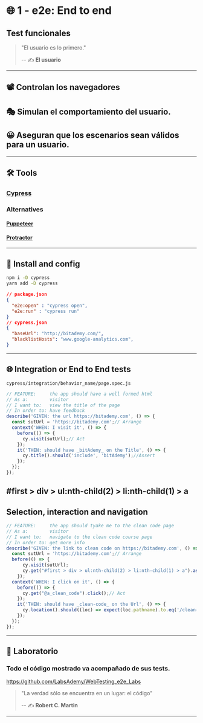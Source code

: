 # 🌐 1 - e2e: End to end

## Test funcionales

>"El usuario es lo primero."
>
> -- ✍️ **El usuario**

---

## 📽 Controlan los navegadores

## 🎭 Simulan el comportamiento del usuario.

## 😀 Aseguran que los escenarios sean válidos para un usuario.

---

## 🛠 Tools

### [Cypress](https://www.cypress.io/)

### Alternatives

#### [Puppeteer](https://pptr.dev/)

#### [Protractor](http://www.protractortest.org/#/)

---

## 🚀 Install and config

```bash
npm i -D cypress
yarn add -D cypress
```

```json
// package.json
{
  "e2e:open" : "cypress open",
  "e2e:run" : "cypress run"
}
// cypress.json
{
  "baseUrl": "http://bitademy.com/",
  "blacklistHosts": "www.google-analytics.com",
}
```

---

## 🌐 Integration or End to End tests

`cypress/integration/behavior_name/page.spec.js`

```js
// FEATURE:     the app should have a well formed html
// As a:        visitor
// I want to:   view the title of the page
// In order to: have feedback
describe('GIVEN: the url https://bitademy.com', () => {
  const sutUrl = 'https://bitademy.com';// Arrange
  context('WHEN: I visit it', () => {
    before(() => {
      cy.visit(sutUrl);// Act
    });
    it('THEN: should have _bitAdemy_ on the Title', () => {
      cy.title().should('include', 'bitAdemy');//Assert
    });
  });
});
```
#first > div > ul:nth-child(2) > li:nth-child(1) > a
---

## Selection, interaction and navigation

```js
// FEATURE:     the app should tyake me to the clean code page
// As a:        visitor
// I want to:   navigate to the clean code course page
// In order to: get more info
describe('GIVEN: the link to clean code on https://bitademy.com', () => {
  const sutUrl = 'https://bitademy.com';// Arrange
  before(() => {
      cy.visit(sutUrl);
      cy.get("#first > div > ul:nth-child(2) > li:nth-child(1) > a").as("a_clean_code");
    });
  context('WHEN: I click on it', () => {
    before(() => {
      cy.get("@a_clean_code").click();// Act
    });
    it('THEN: should have _clean-code_ on the Url', () => {
      cy.location().should((loc) => expect(loc.pathname).to.eq('/clean-code/'))//Assert
    });
  });
});
```
---

## 📝 Laboratorio

### Todo el código mostrado va acompañado de sus tests.

https://github.com/LabsAdemy/WebTesting_e2e_Labs

> "La verdad sólo se encuentra en un lugar: el código"
>
> -- ✍️ **Robert C. Martin**

---